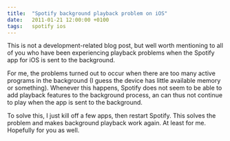 ```yaml
---
title:	"Spotify background playback problem on iOS"
date:	2011-01-21 12:00:00 +0100
tags: 	spotify ios
---
```



This is not a development-related blog post, but well worth mentioning to all of
you who have been experiencing playback problems when the Spotify app for iOS is
sent to the background.

For me, the problems turned out to occur when there are too many active programs
in the background (I guess the device has little available memory or something).
Whenever this happens, Spotify does not seem to be able to add playback features
to the background process, an can thus not continue to play when the app is sent
to the background.

To solve this, I just kill off a few apps, then restart Spotify. This solves the
problem and makes background playback work again. At least for me. Hopefully for
you as well.

